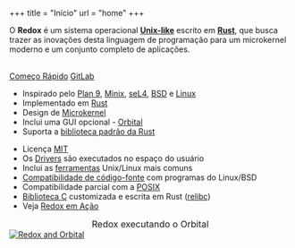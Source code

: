 +++
title = "Início"
url = "home"
+++
<div class="row install-row">
  <div class="col-md-8">
    <p class="pitch">
      O <b>Redox</b> é um sistema operacional <a style="color: inherit;" href="https://en.wikipedia.org/wiki/Unix-like"><b>Unix-like</b></a> escrito em <a style="color: inherit;" href="https://www.rust-lang.org/"><b>Rust</b></a>,
      que busca trazer as inovações desta linguagem de programação para um microkernel moderno e um conjunto completo de aplicações.
    </p>
  </div>
  <div class="col-md-4 install-box">
    <br/>
    <a class="btn btn-primary" href="/pt/quickstart/">Começo Rápido</a>
    <a class="btn btn-default" href="https://gitlab.redox-os.org/redox-os/redox/">GitLab</a>
  </div>
</div>
<div class="row features">
  <div class="col-md-6">
    <ul class="laundry-list" style="margin-bottom: 0px;">
      <li>Inspirado pelo <a href="http://9p.io/plan9/index.html">Plan 9</a>, <a href="http://www.minix3.org/">Minix</a>, <a href="https://sel4.systems/">seL4</a>, <a href="http://www.bsd.org/">BSD</a> e <a href="https://www.kernel.org/">Linux</a></li>
      <li>Implementado em <a href="https://www.rust-lang.org/">Rust</a></li>
      <li>Design de <a href="https://doc.redox-os.org/book/ch04-01-microkernels.html">Microkernel</a></li>
      <li>Inclui uma GUI opcional - <a href="https://doc.redox-os.org/book/ch04-09-graphics-windowing.html#orbital">Orbital</a></li>
      <li>Suporta a <a href="https://doc.rust-lang.org/std/">biblioteca padrão da Rust</a></li>
    </ul>
  </div>
  <div class="col-md-6">
    <ul class="laundry-list">
      <li>Licença <a href="https://en.wikipedia.org/wiki/MIT_License">MIT</a></li>
      <li>Os <a href="https://doc.redox-os.org/book/ch04-07-drivers.html">Drivers</a> são executados no espaço do usuário</li>
      <li>Inclui as <a href="https://doc.redox-os.org/book/ch06-04-system-tools.html">ferramentas</a> Unix/Linux mais comuns</li>
      <li><a href="https://doc.redox-os.org/book/ch06-00-programs-libraries.html">Compatibilidade de código-fonte</a> com programas do Linux/BSD</li>
      <li>Compatibilidade parcial com a <a href="https://en.wikipedia.org/wiki/POSIX">POSIX</a></li>
      <li><a href="https://en.wikipedia.org/wiki/C_standard_library">Biblioteca C</a> customizada e escrita em Rust (<a href="https://gitlab.redox-os.org/redox-os/relibc/">relibc</a>)</li>
      <li>Veja <a href="/pt/screens/">Redox em Ação</a></li>
    </ul>
  </div>
</div>
<div class="row features">
  <div class="col-sm-12">
    <div style="font-size: 16px; text-align: center;">
      Redox executando o Orbital
    </div>
    <a href="/img/redox-orbital/large.png">
      <picture>
        <source media="(min-width: 640px)" srcset="/img/redox-orbital/large.webp" type="image/webp">
        <source media="(min-width: 320px)" srcset="/img/redox-orbital/medium.webp" type="image/webp">
        <source srcset="/img/redox-orbital/small.webp" type="image/webp">
        <source media="(min-width: 640px)" srcset="/img/redox-orbital/large.png" type="image/png">
        <source media="(min-width: 320px)" srcset="/img/redox-orbital/medium.png" type="image/png">
        <source srcset="/img/redox-orbital/small.png" type="image/png">
        <img src="/img/redox-orbital/large.png" class="img-responsive" alt="Redox and Orbital">
      </picture>
    </a>
  </div>
</div>
